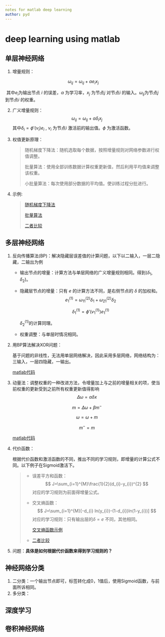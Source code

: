 ```yaml
---
notes for matlab deep learning
author: pyd
---
```


# deep learning using matlab

## 单层神经网络

1. 增量规则：

$$
\omega_{ij}=\omega_{ij}+\alpha e_{i} x_{j}
$$

​    其中$e_{i}​$ 为输出节点 $i​$ 的误差，$\alpha​$ 为学习率，$x_{j}​$ 为节点$j​$ 对节点$i​$ 的输入。$\omega_{ij}​$ 为节点$j​$ 到节点$i​$ 的权重。

2. 广义增量规则：
   $$
   \omega_{ij}=\omega_{ij}+\alpha \delta_{i} x_{j}
   $$
   其中$\delta_{i} = \phi' ( \nu_{i} ) e_{i}$ ,    $\nu_{i}$ 为节点$i$ 激活前的输出值。$\phi$ 为激活函数。

3. 权值更新原理：

   > 随机梯度下降法：随机选取每个数据，按照增量规则对网络参数进行权值调整。
   >
   > 批量算法：使用全部训练数据计算权重更新值，然后利用平均值来调整该权重。
   >
   > 小批量算法：每次使用部分数据的平均值。使训练过程分批进行。

4. 示例:

   > [随机梯度下降法](./mySGD.m "matlab文件")
   >
   > [批量算法](./myBatch.m  "matlab文件")
   >
   > [二者比较](./SGD_BATCH.m "matlab文件")

## 多层神经网络

1. 反向传播算法(BP)：解决隐藏层误差值的计算问题，以下以二输入，一层二隐藏，二输出为例

   * 输出节点的增量：计算方法与单层网络的广义增量规则相同。得到($\delta_{1},\delta_{2}$)。

   * 隐藏层节点的增量：只有 $e$ 的计算方法不同，是右侧节点的 $\delta$ 的加权和。
     $$
     e_{1}^{(1)}=\omega_{11}^{(2)} \delta_{1}+\omega_{21}^{(2)} \delta_{2}
     $$

     $$
     \delta_{1}^{(1)}=\phi'(v_{1}^{(1)}) e_{1}^{(1)}
     $$

     $\delta_{2}^{(1)}​$ 的计算同理。

   * 权重调整：与单层时情况相同。

2. 用BP算法解决XOR问题：

   基于问题的非线性，无法用单层网络解决，因此采用多层网络，网络结构为：三输入，一层四隐藏，一输出。

   [matlab代码](.\solveXOR.m "反向传播")

3. 动量法：调整权重的一种改进方法，令增量加上与之前的增量相关的项，使当前权重的更新受到之前所有权重更新值得影响
   $$
   \Delta \omega=\alpha \delta x
   $$

   $$
   m=\Delta \omega+\beta m^{-}
   $$

   $$
   \omega=\omega+m
   $$

   $$
   m^{-}=m
   $$

   [matlab代码](./solveXORMmt.m "动量法")

4. 代价函数：

   根据代价函数和激活函数的不同，推出不同的学习规则，即增量的计算公式不同。以下例子在Sigmoid激活下。

   > * 误差平方和函数：
   >   $$
   >   J=\sum_{i=1}^{M}\frac{1}{2}(d_{i}-y_{i})^{2}
   >   $$
   >   对应的学习规则为前面得增量公式。
   >
   > * 交叉熵函数：
   >   $$
   >   J=\sum_{i=1}^{M}[-d_{i} ln(y_{i})-(1-d_{i})ln(1-y_{i})]
   >   $$
   >   对应的学习规则：只有输出层的$\delta=e$ 不同，其他相同。
   >
   >   [交叉熵函数示例](./ce_examp.m "交叉熵函数")
   >
   > * [二者比较](./ce_sse.m "误差平方和和交叉熵的比较")

5. 问题：**具体是如何根据代价函数来得到学习规则的？**

## 神经网络分类

1. 二分类：一个输出节点即可，标签转化成0，1值后，使用Sigmoid函数，与前面所诉相同。
2. 多分类：

## 深度学习

## 卷积神经网络